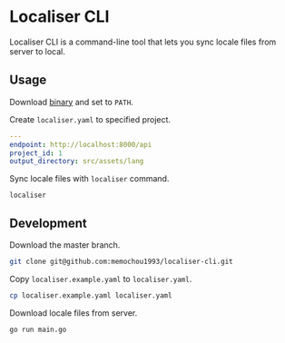 # Localiser CLI

Localiser CLI is a command-line tool that lets you sync locale files from server to local.

## Usage

Download [binary](https://github.com/memochou1993/localiser-cli/tree/master/bin) and set to `PATH`.

Create `localiser.yaml` to specified project.

```YAML
---
endpoint: http://localhost:8000/api
project_id: 1
output_directory: src/assets/lang
```

Sync locale files with `localiser` command.

```
localiser
```

## Development

Download the master branch.

```BASH
git clone git@github.com:memochou1993/localiser-cli.git
```

Copy `localiser.example.yaml` to `localiser.yaml`.

```BASH
cp localiser.example.yaml localiser.yaml
```

Download locale files from server.

```
go run main.go
```
